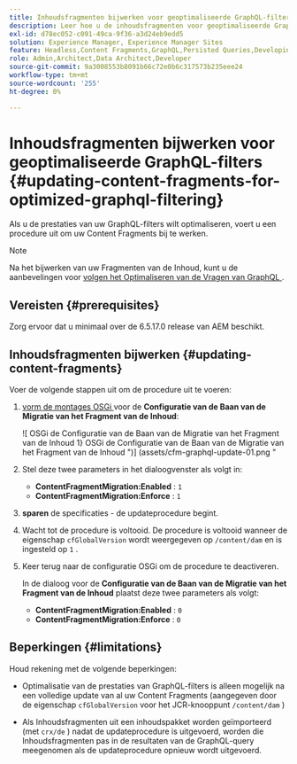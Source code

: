 ```yaml
---
title: Inhoudsfragmenten bijwerken voor geoptimaliseerde GraphQL-filters
description: Leer hoe u de inhoudsfragmenten voor geoptimaliseerde GraphQL-filters in Adobe Experience Manager kunt bijwerken voor levering van inhoud zonder kop.
exl-id: d78ec052-c091-49ca-9f36-a3d24eb9edd5
solution: Experience Manager, Experience Manager Sites
feature: Headless,Content Fragments,GraphQL,Persisted Queries,Developing
role: Admin,Architect,Data Architect,Developer
source-git-commit: 9a3008553b8091b66c72e0b6c317573b235eee24
workflow-type: tm+mt
source-wordcount: '255'
ht-degree: 0%

---
```


# Inhoudsfragmenten bijwerken voor geoptimaliseerde GraphQL-filters {#updating-content-fragments-for-optimized-graphql-filtering}

Als u de prestaties van uw GraphQL-filters wilt optimaliseren, voert u een procedure uit om uw Content Fragments bij te werken.

>[!NOTE]
>
>Na het bijwerken van uw Fragmenten van de Inhoud, kunt u de aanbevelingen voor [ volgen het Optimaliseren van de Vragen van GraphQL ](/help/sites-developing/headless/graphql-api/graphql-optimization.md).

## Vereisten {#prerequisites}

Zorg ervoor dat u minimaal over de 6.5.17.0 release van AEM beschikt.

## Inhoudsfragmenten bijwerken {#updating-content-fragments}

Voer de volgende stappen uit om de procedure uit te voeren:

1. [ vorm de montages OSGi ](/help/sites-deploying/configuring-osgi.md) voor de **Configuratie van de Baan van de Migratie van het Fragment van de Inhoud**:

   ![ OSGi de Configuratie van de Baan van de Migratie van het Fragment van de Inhoud 1&rbrace; OSGi de Configuratie van de Baan van de Migratie van het Fragment van de Inhoud ")] (assets/cfm-graphql-update-01.png "

1. Stel deze twee parameters in het dialoogvenster als volgt in:

   * **ContentFragmentMigration:Enabled** : `1`
   * **ContentFragmentMigration:Enforce** : `1`

1. **sparen** de specificaties - de updateprocedure begint.

1. Wacht tot de procedure is voltooid. De procedure is voltooid wanneer de eigenschap `cfGlobalVersion` wordt weergegeven op `/content/dam` en is ingesteld op `1` .

1. Keer terug naar de configuratie OSGi om de procedure te deactiveren.

   In de dialoog voor de **Configuratie van de Baan van de Migratie van het Fragment van de Inhoud** plaatst deze twee parameters als volgt:

   * **ContentFragmentMigration:Enabled** : `0`
   * **ContentFragmentMigration:Enforce** : `0`

## Beperkingen {#limitations}

Houd rekening met de volgende beperkingen:

* Optimalisatie van de prestaties van GraphQL-filters is alleen mogelijk na een volledige update van al uw Content Fragments (aangegeven door de eigenschap `cfGlobalVersion` voor het JCR-knooppunt `/content/dam` )

* Als Inhoudsfragmenten uit een inhoudspakket worden geïmporteerd (met `crx/de` ) nadat de updateprocedure is uitgevoerd, worden die Inhoudsfragmenten pas in de resultaten van de GraphQL-query meegenomen als de updateprocedure opnieuw wordt uitgevoerd.
